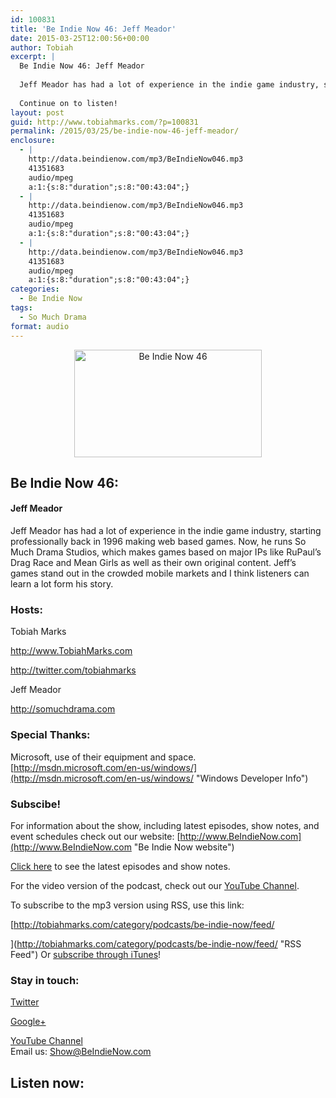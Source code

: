 ```yaml
---
id: 100831
title: 'Be Indie Now 46: Jeff Meador'
date: 2015-03-25T12:00:56+00:00
author: Tobiah
excerpt: |
  Be Indie Now 46: Jeff Meador
  
  Jeff Meador has had a lot of experience in the indie game industry, starting professionally back in 1996 making web based games. Now, he runs So Much Drama Studios, which makes games based on major IPs like RuPaul’s Drag Race and Mean Girls as well as their own original content. Jeff’s games stand out in the crowded mobile markets and I think listeners can learn a lot form his story.
  
  Continue on to listen!
layout: post
guid: http://www.tobiahmarks.com/?p=100831
permalink: /2015/03/25/be-indie-now-46-jeff-meador/
enclosure:
  - |
    http://data.beindienow.com/mp3/BeIndieNow046.mp3
    41351683
    audio/mpeg
    a:1:{s:8:"duration";s:8:"00:43:04";}
  - |
    http://data.beindienow.com/mp3/BeIndieNow046.mp3
    41351683
    audio/mpeg
    a:1:{s:8:"duration";s:8:"00:43:04";}
  - |
    http://data.beindienow.com/mp3/BeIndieNow046.mp3
    41351683
    audio/mpeg
    a:1:{s:8:"duration";s:8:"00:43:04";}
categories:
  - Be Indie Now
tags:
  - So Much Drama
format: audio
---
```

<p style="text-align: center;">
  <img class="aligncenter" src="/assets/2013/10/BeIndyNowLogo-512h-300x172.png?resize=300%2C172" alt="Be Indie Now 46" width="300" height="172" data-recalc-dims="1" />
</p>

## Be Indie Now 46:

#### Jeff Meador

Jeff Meador has had a lot of experience in the indie game industry, starting professionally back in 1996 making web based games. Now, he runs So Much Drama Studios, which makes games based on major IPs like RuPaul’s Drag Race and Mean Girls as well as their own original content. Jeff’s games stand out in the crowded mobile markets and I think listeners can learn a lot form his story.

<!--more-->

### Hosts:

Tobiah Marks
  
<a href="http://www.TobiahMarks.com" target="_blank">http://www.TobiahMarks.com</a>
  
<a title="Tobiah Twitter" href="http://twitter.com/tobiahmarks" target="_blank">http://twitter.com/tobiahmarks</a>

Jeff Meador
  
<a href="http://somuchdrama.com" target="_blank">http://somuchdrama.com</a>

### Special Thanks:

Microsoft, use of their equipment and space. [http://msdn.microsoft.com/en-us/windows/](http://msdn.microsoft.com/en-us/windows/ "Windows Developer Info")

### Subscibe!

For information about the show, including latest episodes, show notes, and event schedules check out our website: [http://www.BeIndieNow.com](http://www.BeIndieNow.com "Be Indie Now website")

[Click here](http://tobiahmarks.com/category/podcasts/be-indie-now/ "Be Indie Now episodes and show notes") to see the latest episodes and show notes.

For the video version of the podcast, check out our <a title="YouTube" href="http://www.youtube.com/channel/UCW6QQfnk1In7woq619zgD0g" target="_blank">YouTube Channel</a>.

To subscribe to the mp3 version using RSS, use this link:
  
[http://tobiahmarks.com/category/podcasts/be-indie-now/feed/
  
](http://tobiahmarks.com/category/podcasts/be-indie-now/feed/ "RSS Feed") Or <a title="iTunes" href="https://itunes.apple.com/us/podcast/be-indie-now/id734501818 " target="_blank">subscribe through iTunes</a>!

### Stay in touch:

<a title="Twitter" href="http://twitter.com/BeIndieNow" target="_blank">Twitter</a>
  
<a href="https://plus.google.com/105885018850238693949" target="_blank" rel="publisher">Google+</a>
  
<a title="YouTube" href="http://www.youtube.com/channel/UCW6QQfnk1In7woq619zgD0g" target="_blank">YouTube Channel<br /> </a>Email us: <Show@BeIndieNow.com>

## Listen now:
